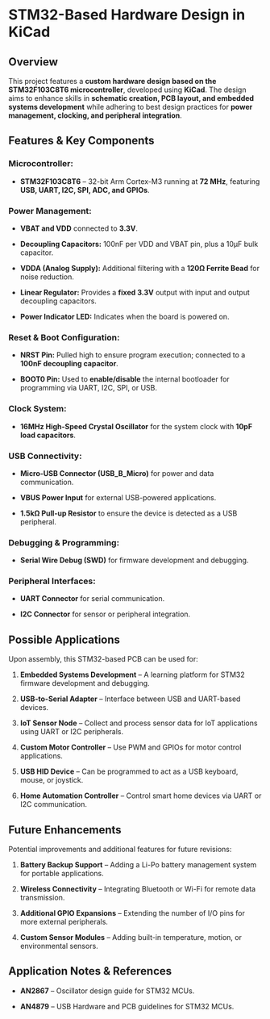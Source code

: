 # STM32-Based Hardware Design in KiCad

## Overview
This project features a **custom hardware design based on the STM32F103C8T6 microcontroller**, developed using **KiCad**.
The design aims to enhance skills in **schematic creation, PCB layout, and embedded systems development** while adhering to best design practices for **power management, clocking, and peripheral integration**.

## Features & Key Components

### **Microcontroller:**

- **STM32F103C8T6** – 32-bit Arm Cortex-M3 running at **72 MHz**, featuring **USB, UART, I2C, SPI, ADC, and GPIOs**.

### **Power Management:**

- **VBAT and VDD** connected to **3.3V**.
  
- **Decoupling Capacitors:** 100nF per VDD and VBAT pin, plus a 10µF bulk capacitor.
  
- **VDDA (Analog Supply):** Additional filtering with a **120Ω Ferrite Bead** for noise reduction.
  
- **Linear Regulator:** Provides a **fixed 3.3V** output with input and output decoupling capacitors.
  
- **Power Indicator LED:** Indicates when the board is powered on.
  

### **Reset & Boot Configuration:**

- **NRST Pin:** Pulled high to ensure program execution; connected to a **100nF decoupling capacitor**.
  
- **BOOT0 Pin:** Used to **enable/disable** the internal bootloader for programming via UART, I2C, SPI, or USB.
  

### **Clock System:**

- **16MHz High-Speed Crystal Oscillator** for the system clock with **10pF load capacitors**.
  

### **USB Connectivity:**

- **Micro-USB Connector (USB_B_Micro)** for power and data communication.
  
- **VBUS Power Input** for external USB-powered applications.
  
- **1.5kΩ Pull-up Resistor** to ensure the device is detected as a USB peripheral.
  

### **Debugging & Programming:**

- **Serial Wire Debug (SWD)** for firmware development and debugging.
  

### **Peripheral Interfaces:**

- **UART Connector** for serial communication.
  
- **I2C Connector** for sensor or peripheral integration.
  

## Possible Applications

Upon assembly, this STM32-based PCB can be used for:


1. **Embedded Systems Development** – A learning platform for STM32 firmware development and debugging.
   
2. **USB-to-Serial Adapter** – Interface between USB and UART-based devices.
   
3. **IoT Sensor Node** – Collect and process sensor data for IoT applications using UART or I2C peripherals.
   
4. **Custom Motor Controller** – Use PWM and GPIOs for motor control applications.
   
5. **USB HID Device** – Can be programmed to act as a USB keyboard, mouse, or joystick.
   
6. **Home Automation Controller** – Control smart home devices via UART or I2C communication.

## Future Enhancements

Potential improvements and additional features for future revisions:

1. **Battery Backup Support** – Adding a Li-Po battery management system for portable applications.
   
2. **Wireless Connectivity** – Integrating Bluetooth or Wi-Fi for remote data transmission.
   
3. **Additional GPIO Expansions** – Extending the number of I/O pins for more external peripherals.
   
4. **Custom Sensor Modules** – Adding built-in temperature, motion, or environmental sensors.
   

## Application Notes & References

- **AN2867** – Oscillator design guide for STM32 MCUs.
  
- **AN4879** – USB Hardware and PCB guidelines for STM32 MCUs.
  
